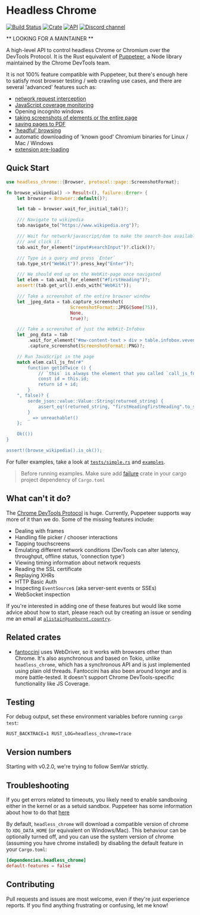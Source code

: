 # Headless Chrome

[![Build Status](https://travis-ci.com/atroche/rust-headless-chrome.svg?branch=master)](https://travis-ci.com/atroche/rust-headless-chrome)
[![Crate](https://img.shields.io/crates/v/headless_chrome.svg)](https://crates.io/crates/headless_chrome)
[![API](https://docs.rs/headless_chrome/badge.svg)](https://docs.rs/headless_chrome)
[![Discord channel](https://img.shields.io/discord/557374784233799681.svg?logo=discord)](https://discord.gg/yyGEzcc)

**  LOOKING FOR A MAINTAINER **

A high-level API to control headless Chrome or Chromium over the DevTools Protocol. It is the
Rust equivalent of [Puppeteer](https://github.com/GoogleChrome/puppeteer), a Node library
maintained by the Chrome DevTools team.

It is not 100% feature compatible with Puppeteer, but there's enough here to satisfy most
browser testing / web crawling use cases, and there are several 'advanced' features such as:

- [network request interception](https://docs.rs/headless_chrome/latest/headless_chrome/browser/tab/struct.Tab.html#method.enable_request_interception)
- [JavaScript coverage monitoring](https://docs.rs/headless_chrome/latest/headless_chrome/browser/tab/struct.Tab.html#method.take_precise_js_coverage)
- Opening incognito windows
- [taking screenshots of elements or the entire page](https://docs.rs/headless_chrome/latest/headless_chrome/browser/tab/struct.Tab.html#method.capture_screenshot)
- [saving pages to PDF](https://docs.rs/headless_chrome/latest/headless_chrome/browser/tab/struct.Tab.html#method.print_to_pdf)
- ['headful' browsing](https://docs.rs/headless_chrome/latest/headless_chrome/struct.LaunchOptionsBuilder.html#method.headless)
- automatic downloading of 'known good' Chromium binaries for Linux / Mac / Windows
- [extension pre-loading](https://docs.rs/headless_chrome/latest/headless_chrome/struct.LaunchOptionsBuilder.html#method.extensions)

## Quick Start

```rust
use headless_chrome::{Browser, protocol::page::ScreenshotFormat};

fn browse_wikipedia() -> Result<(), failure::Error> {
    let browser = Browser::default()?;

    let tab = browser.wait_for_initial_tab()?;

    /// Navigate to wikipedia
    tab.navigate_to("https://www.wikipedia.org")?;

    /// Wait for network/javascript/dom to make the search-box available
    /// and click it.
    tab.wait_for_element("input#searchInput")?.click()?;

    /// Type in a query and press `Enter`
    tab.type_str("WebKit")?.press_key("Enter")?;

    /// We should end up on the WebKit-page once navigated
    let elem = tab.wait_for_element("#firstHeading")?;
    assert!(tab.get_url().ends_with("WebKit"));

    /// Take a screenshot of the entire browser window
    let _jpeg_data = tab.capture_screenshot(
                        ScreenshotFormat::JPEG(Some(75)),
                        None,
                        true)?;

    /// Take a screenshot of just the WebKit-Infobox
    let _png_data = tab
        .wait_for_element("#mw-content-text > div > table.infobox.vevent")?
        .capture_screenshot(ScreenshotFormat::PNG)?;

    // Run JavaScript in the page
    match elem.call_js_fn(r#"
        function getIdTwice () {
            // `this` is always the element that you called `call_js_fn` on
            const id = this.id;
            return id + id;
        }
    ", false)? {
        serde_json::value::Value::String(returned_string) {
            assert_eq!(returned_string, "firstHeadingfirstHeading".to_string());
        }
        _ => unreachable!()
    };

    Ok(())
}

assert!(browse_wikipedia().is_ok());
```

For fuller examples, take a look at [`tests/simple.rs`](tests/simple.rs) and [`examples`](examples/).

> Before running examples. Make sure add [failure](https://crates.io/crates/failure) crate in your cargo project dependency of `Cargo.toml`


## What can't it do?

The [Chrome DevTools Protocol](https://chromedevtools.github.io/devtools-protocol/tot/Browser) is huge. Currently, Puppeteer supports way more of it than we do. Some of the missing features include:

-  Dealing with frames
-  Handling file picker / chooser interactions
-  Tapping touchscreens
-  Emulating different network conditions (DevTools can alter latency, throughput, offline status, 'connection type')
-  Viewing timing information about network requests
-  Reading the SSL certificate
-  Replaying XHRs
-  HTTP Basic Auth
-  Inspecting `EventSource`s (aka server-sent events or SSEs)
-  WebSocket inspection

If you're interested in adding one of these features but would like some advice about how to start, please reach out by creating an issue or sending me an email at [`alistair@sunburnt.country`](mailto:alistair@sunburnt.country).

## Related crates

-  [fantoccini](https://github.com/jonhoo/fantoccini) uses WebDriver, so it works with browsers other than Chrome. It's also asynchronous and based on Tokio, unlike `headless_chrome`, which has a synchronous API and is just implemented using plain old threads. Fantoccini has also been around longer and is more battle-tested. It doesn't support Chrome DevTools-specific functionality like JS Coverage.

## Testing

For debug output, set these environment variables before running `cargo test`:

```RUST_BACKTRACE=1 RUST_LOG=headless_chrome=trace```

## Version numbers

Starting with v0.2.0, we're trying to follow SemVar strictly.

## Troubleshooting

If you get errors related to timeouts, you likely need to enable sandboxing either in the kernel or as a setuid sandbox. Puppeteer has some information about how to do that [here](https://github.com/GoogleChrome/puppeteer/blob/master/docs/troubleshooting.md)

By default, `headless_chrome` will download a compatible version of chrome to `XDG_DATA_HOME` (or equivalent on Windows/Mac). This behaviour can be optionally turned off, and you can use the system version of chrome (assuming you have chrome installed) by disabling the default feature in your `Cargo.toml`:

```toml
[dependencies.headless_chrome]
default-features = false
```

## Contributing

Pull requests and issues are most welcome, even if they're just experience reports. If you find anything frustrating or confusing, let me know!
